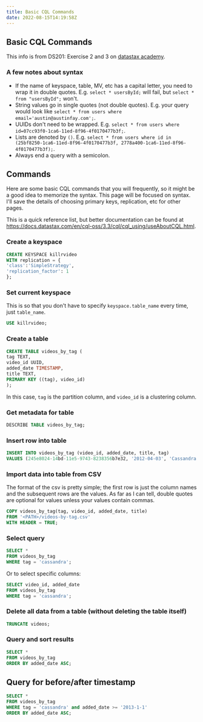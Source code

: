 ```yaml
---
title: Basic CQL Commands
date: 2022-08-15T14:19:58Z
---
```


Basic CQL Commands
---

This info is from DS201: Exercise 2 and 3 on [datastax academy](https://academy.datastax.com).

### A few notes about syntax
- If the name of keyspace, table, MV, etc has a capital letter, you need to wrap it in double quotes. E.g. `select * usersById;` will fail, but `select * from "usersById";` won't.
- String values go in single quotes (not double quotes). E.g. your query would look like `select * from users where email='austin@austinfay.com';`.
- UUIDs don't need to be wrapped. E.g. `select * from users where id=07cc93f0-1ca6-11ed-8f96-4f0170477b3f;`.
- Lists are denoted by `()`. E.g. `select * from users where id in (25bf8250-1ca6-11ed-8f96-4f0170477b3f, 2778a400-1ca6-11ed-8f96-4f0170477b3f);`.
- Always end a query with a semicolon.

## Commands

Here are some basic CQL commands that you will frequently, so it might be a good idea to memorize the syntax. This page will be focused on syntax. I'll save the details of choosing primary keys, replication, etc for other pages.

This is a quick reference list, but better documentation can be found at https://docs.datastax.com/en/cql-oss/3.3/cql/cql_using/useAboutCQL.html.

### Create a keyspace

```sql
CREATE KEYSPACE killrvideo
WITH replication = {
'class':'SimpleStrategy',
'replication_factor': 1
};
```

### Set current keyspace

This is so that you don't have to specify `keyspace.table_name` every time, just `table_name`.
```sql
USE killrvideo;
```

### Create a table

```sql
CREATE TABLE videos_by_tag (
tag TEXT,
video_id UUID,
added_date TIMESTAMP,
title TEXT,
PRIMARY KEY ((tag), video_id)
);
```

In this case, `tag` is the partition column, and `video_id` is a clustering column.

### Get metadata for table

```sql
DESCRIBE TABLE videos_by_tag;
```

### Insert row into table

```sql
INSERT INTO videos_by_tag (video_id, added_date, title, tag)
VALUES (245e8024-14bd-11e5-9743-8238356b7e32, '2012-04-03', 'Cassandra & SSDs', 'cassandra');
```

### Import data into table from CSV

The format of the csv is pretty simple; the first row is just the column names and the subsequent rows are the values. As far as I can tell, double quotes are optional for values unless your values contain commas.

```sql
COPY videos_by_tag(tag, video_id, added_date, title)
FROM '<PATH>/videos-by-tag.csv'
WITH HEADER = TRUE;
```

### Select query

```sql
SELECT *
FROM videos_by_tag
WHERE tag = 'cassandra';
```

Or to select specific columns:
```sql
SELECT video_id, added_date
FROM videos_by_tag
WHERE tag = 'cassandra';
```

### Delete all data from a table (without deleting the table itself)

```sql
TRUNCATE videos;
```

### Query and sort results

```sql
SELECT *
FROM videos_by_tag
ORDER BY added_date ASC;
```

## Query for before/after timestamp

```sql
SELECT *
FROM videos_by_tag
WHERE tag = 'cassandra' and added_date >= '2013-1-1'
ORDER BY added_date ASC;
```